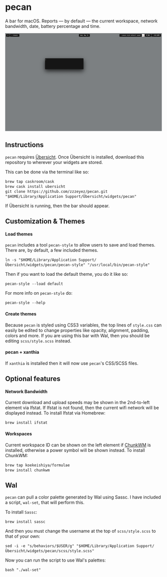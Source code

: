 # pecan

A bar for macOS.  Reports — by default — the current workspace, network bandwidth, date, battery percentage and time.

![Screenshot 3](/screenshots/1.jpg)

## Instructions

`pecan` requires [Übersicht](http://tracesof.net/uebersicht/).  Once Übersicht is installed, download this repository to wherever your widgets are stored.

This can be done via the terminal like so:
```
brew tap caskroom/cask
brew cask install ubersicht
git clone https://github.com/zzzeyez/pecan.git "$HOME/Library/Application Support/Übersicht/widgets/pecan"
```

If Übersicht is running, then the bar should appear.

## Customization & Themes

#### Load themes

`pecan` includes a tool `pecan-style` to allow users to save and load themes.  There are, by default, a few included themes.

```
ln -s "$HOME/Library/Application Support/Übersicht/widgets/pecan/pecan-style" "/usr/local/bin/pecan-style"
```

Then if you want to load the default theme,  you do it like so:

```
pecan-style --load default
```

For more info on `pecan-style` do:
```
pecan-style --help
```

#### Create themes

Because `pecan` is styled using CSS3 variables, the top lines of `style.css` can easily be edited to change properties like opacity, alignment, padding, colors and more.  If you are using this bar with Wal, then you should be editing `scss/style.scss` instead.

#### pecan + xanthia

If `xanthia` is installed then it will now use `pecan`'s CSS/SCSS files.

## Optional features
  
#### Network Bandwidth

Current download and upload speeds may be shown in the 2nd-to-left element via Ifstat.  If Ifstat is not found, then the current wifi network will be displayed instead.  To install Ifstat via Homebrew:

```
brew install ifstat
```
  
#### Workspaces

Current workspace ID can be shown on the left element if [ChunkWM](https://github.com/koekeishiya/chunkwm) is installed, otherwise a power symbol will be shown instead.  To install ChunkWM:
  
```
brew tap koekeishiya/formulae
brew install chunkwm
````

## Wal

`pecan` can pull a color palette generated by Wal using Sassc.  I have included a script, `wal-set`, that will perform this.
 
To install `Sassc`:

```
brew install sassc
```
  
And then you must change the username at the top of `scss/style.scss` to that of your own:

```
sed -i -e "s/behaviors/$USER/g" "$HOME/Library/Application Support/Übersicht/widgets/pecan/scss/style.scss"
```
  
Now you can run the script to use Wal's palettes:

```
bash "./wal-set"
```

